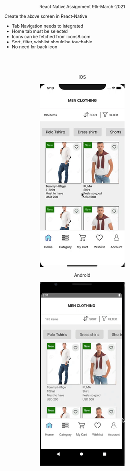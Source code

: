 <div align="center">React Native Assignment 9th-March-2021</div>


Create the above screen in React-Native
<ul>
<li>Tab Navigation needs to integrated </li>
<li>Home tab must be selected </li>
<li>Icons can be fetched from icons8.com </li>
<li>Sort, filter, wishlist should be touchable</li>
<li>No need for back icon </li>
</ul>

<div align='center' style="margin-top:80px">

IOS

![ios](./Screenshots/9-March/ios.gif)



Android

![ios](./Screenshots/9-March/android.gif)

</div>

<br>
<br>
